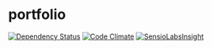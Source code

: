 portfolio
=========
[![Dependency Status](https://gemnasium.com/quietkillah/portfolio.svg)](https://gemnasium.com/quietkillah/portfolio) [![Code Climate](https://codeclimate.com/github/quietkillah/portfolio.png)](https://codeclimate.com/github/quietkillah/portfolio) [![SensioLabsInsight](https://insight.sensiolabs.com/projects/5ff01099-e816-4693-85ea-7e8fab6a5f0c/mini.png)](https://insight.sensiolabs.com/projects/5ff01099-e816-4693-85ea-7e8fab6a5f0c)
